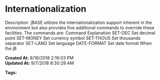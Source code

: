 # Internationalization

Description  jBASE utilizes the internationalization support inherent in the environment but also provides five additional commands to override these facilities. The commands are: Command Explanation SET-DEC Set decimal point SET-MONEY Set currency symbol SET-THOUS Set thousands separator SET-LANG Set language DATE-FORMAT Set date format When the jB  

**Created At:** 8/16/2018 2:16:03 PM  
**Updated At:** 9/7/2018 8:30:29 AM  

**Tags:**
<badge text='languages' vertical='middle' />
<badge text='date format' vertical='middle' />
<badge text='currency format' vertical='middle' />
<badge text='internationalization' vertical='middle' />
